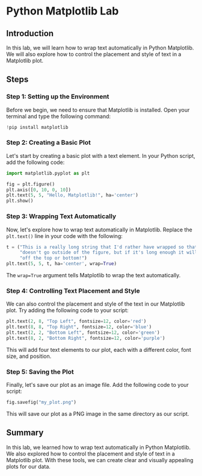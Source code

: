 # Python Matplotlib Lab

## Introduction

In this lab, we will learn how to wrap text automatically in Python Matplotlib. We will also explore how to control the placement and style of text in a Matplotlib plot.

## Steps

### Step 1: Setting up the Environment

Before we begin, we need to ensure that Matplotlib is installed. Open your terminal and type the following command:

```python
!pip install matplotlib
```

### Step 2: Creating a Basic Plot

Let's start by creating a basic plot with a text element. In your Python script, add the following code:

```python
import matplotlib.pyplot as plt

fig = plt.figure()
plt.axis([0, 10, 0, 10])
plt.text(5, 5, "Hello, Matplotlib!", ha='center')
plt.show()
```

### Step 3: Wrapping Text Automatically

Now, let's explore how to wrap text automatically in Matplotlib. Replace the `plt.text()` line in your code with the following:

```python
t = ("This is a really long string that I'd rather have wrapped so that it "
     "doesn't go outside of the figure, but if it's long enough it will go "
     "off the top or bottom!")
plt.text(5, 5, t, ha='center', wrap=True)
```

The `wrap=True` argument tells Matplotlib to wrap the text automatically.

### Step 4: Controlling Text Placement and Style

We can also control the placement and style of the text in our Matplotlib plot. Try adding the following code to your script:

```python
plt.text(2, 8, "Top Left", fontsize=12, color='red')
plt.text(8, 8, "Top Right", fontsize=12, color='blue')
plt.text(2, 2, "Bottom Left", fontsize=12, color='green')
plt.text(8, 2, "Bottom Right", fontsize=12, color='purple')
```

This will add four text elements to our plot, each with a different color, font size, and position.

### Step 5: Saving the Plot

Finally, let's save our plot as an image file. Add the following code to your script:

```python
fig.savefig("my_plot.png")
```

This will save our plot as a PNG image in the same directory as our script.

## Summary

In this lab, we learned how to wrap text automatically in Python Matplotlib. We also explored how to control the placement and style of text in a Matplotlib plot. With these tools, we can create clear and visually appealing plots for our data.
